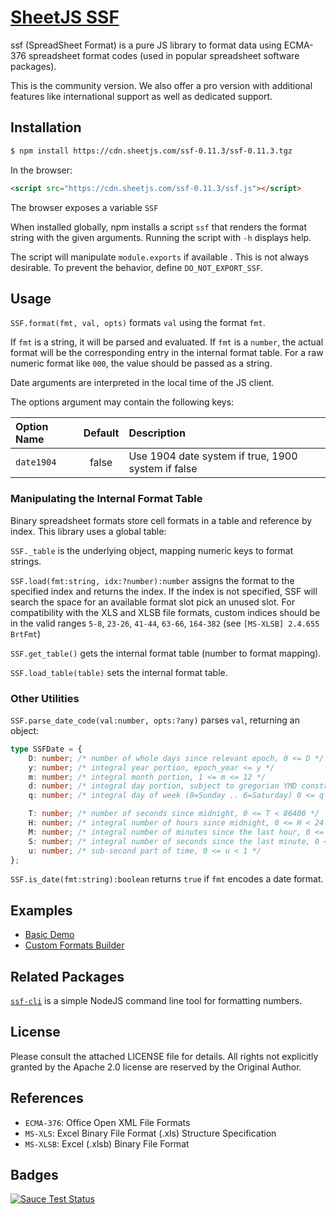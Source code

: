 # [SheetJS SSF](http://sheetjs.com)

ssf (SpreadSheet Format) is a pure JS library to format data using ECMA-376
spreadsheet format codes (used in popular spreadsheet software packages).

This is the community version. We also offer a pro version with additional
features like international support as well as dedicated support.

## Installation

```bash
$ npm install https://cdn.sheetjs.com/ssf-0.11.3/ssf-0.11.3.tgz
```

In the browser:

```html
<script src="https://cdn.sheetjs.com/ssf-0.11.3/ssf.js"></script>
```

The browser exposes a variable `SSF`

When installed globally, npm installs a script `ssf` that renders the format
string with the given arguments. Running the script with `-h` displays help.

The script will manipulate `module.exports` if available . This is not always
desirable. To prevent the behavior, define `DO_NOT_EXPORT_SSF`.

## Usage

`SSF.format(fmt, val, opts)` formats `val` using the format `fmt`.

If `fmt` is a string, it will be parsed and evaluated. If `fmt` is a `number`,
the actual format will be the corresponding entry in the internal format table.
For a raw numeric format like `000`, the value should be passed as a string.

Date arguments are interpreted in the local time of the JS client.

The options argument may contain the following keys:

| Option Name | Default | Description                                        |
| :---------- | :-----: | :------------------------------------------------- |
| `date1904`  |  false  | Use 1904 date system if true, 1900 system if false |

### Manipulating the Internal Format Table

Binary spreadsheet formats store cell formats in a table and reference by index.
This library uses a global table:

`SSF._table` is the underlying object, mapping numeric keys to format strings.

`SSF.load(fmt:string, idx:?number):number` assigns the format to the specified
index and returns the index. If the index is not specified, SSF will search the
space for an available format slot pick an unused slot. For compatibility with
the XLS and XLSB file formats, custom indices should be in the valid ranges
`5-8`, `23-26`, `41-44`, `63-66`, `164-382` (see `[MS-XLSB] 2.4.655 BrtFmt`)

`SSF.get_table()` gets the internal format table (number to format mapping).

`SSF.load_table(table)` sets the internal format table.

### Other Utilities

`SSF.parse_date_code(val:number, opts:?any)` parses `val`, returning an object:

```typescript
type SSFDate = {
    D: number; /* number of whole days since relevant epoch, 0 <= D */
    y: number; /* integral year portion, epoch_year <= y */
    m: number; /* integral month portion, 1 <= m <= 12 */
    d: number; /* integral day portion, subject to gregorian YMD constraints */
    q: number; /* integral day of week (0=Sunday .. 6=Saturday) 0 <= q <= 6 */

    T: number; /* number of seconds since midnight, 0 <= T < 86400 */
    H: number; /* integral number of hours since midnight, 0 <= H < 24 */
    M: number; /* integral number of minutes since the last hour, 0 <= M < 60 */
    S: number; /* integral number of seconds since the last minute, 0 <= S < 60 */
    u: number; /* sub-second part of time, 0 <= u < 1 */
};
```

`SSF.is_date(fmt:string):boolean` returns `true` if `fmt` encodes a date format.

## Examples

- [Basic Demo](http://oss.sheetjs.com/ssf/)
- [Custom Formats Builder](https://customformats.com)

## Related Packages

[`ssf-cli`](https://www.npmjs.com/package/ssf-cli) is a simple NodeJS command
line tool for formatting numbers.

## License

Please consult the attached LICENSE file for details. All rights not explicitly
granted by the Apache 2.0 license are reserved by the Original Author.

## References

- `ECMA-376`: Office Open XML File Formats
- `MS-XLS`: Excel Binary File Format (.xls) Structure Specification
- `MS-XLSB`: Excel (.xlsb) Binary File Format

## Badges

[![Sauce Test Status](https://saucelabs.com/browser-matrix/ssfjs.svg)](https://saucelabs.com/u/ssfjs)
